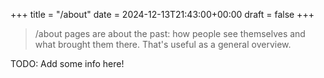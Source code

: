 +++
title =  "/about"
date = 2024-12-13T21:43:00+00:00
draft = false
+++

> /about pages are about the past: how people see themselves and what brought them there. That's useful as a general overview.

TODO: Add some info here!

<!-- 
Get from github https://github.com/GabrielRozendo/GabrielRozendo/edit/master/README.md
- 🤖  **I love technology and innovations!** 🚀
- 🔐  There are a lot of private repositories here 🙈
- 🤝  I believe on team work and I like to help and be helped.
- 🌱  Enthusiast for continuous improvement! 🤯
- 🚫  I don't like my comfort zone! ☢️
- 💪  I like to play sports 🏋️‍🧗‍🏈⚽
- ♟️  And games. 🎲🃏 
-->
